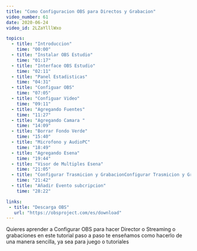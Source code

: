 ```yaml
---
title: "Como Configuracion OBS para Directos y Grabacion"
video_number: 61
date: 2020-06-24
video_id: 2LZaYlllWxo

topics:
  - title: "Introduccion"
    time: "00:00"
  - title: "Instalar OBS Estudio"
    time: "01:17"
  - title: "Interface OBS Estudio"
    time: "02:11"
  - title: "Panel Estadisticas"
    time: "04:31"
  - title: "Configuar OBS"
    time: "07:05"
  - title: "Configuar Video"
    time: "09:11"
  - title: "Agregando Fuentes"
    time: "11:27"
  - title: "Agregando Camara "
    time: "14:09"
  - title: "Borrar Fondo Verde"
    time: "15:40"
  - title: "Microfono y AudioPC"
    time: "18:49"
  - title: "Agregando Esena"
    time: "19:44"
  - title: "Visor de Multiples Esena"
    time: "21:05"
  - title: "Configurar Trasmicion y GrabacionConfigurar Trasmicion y Grabacion"
    time: "21:42"
  - title: "Añadir Evento subcripcion"
    time: "28:22"

links:
 - title: "Descarga OBS"
   url: "https://obsproject.com/es/download"
---
```


Quieres aprender a Configurar OBS para hacer Director o Streaming o grabaciones en este tutorial paso a paso te enseñamos como hacerlo de una manera sencilla, ya sea para juego o tutoriales
